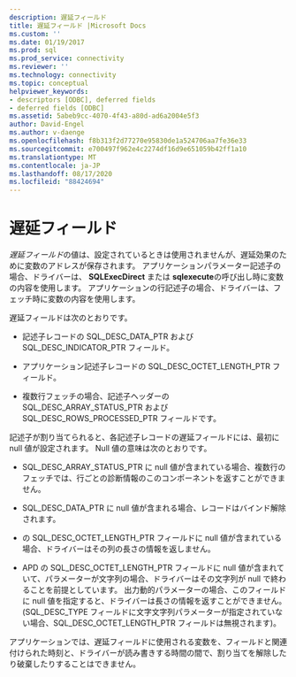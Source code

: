 ```yaml
---
description: 遅延フィールド
title: 遅延フィールド |Microsoft Docs
ms.custom: ''
ms.date: 01/19/2017
ms.prod: sql
ms.prod_service: connectivity
ms.reviewer: ''
ms.technology: connectivity
ms.topic: conceptual
helpviewer_keywords:
- descriptors [ODBC], deferred fields
- deferred fields [ODBC]
ms.assetid: 5abeb9cc-4070-4f43-a80d-ad6a2004e5f3
author: David-Engel
ms.author: v-daenge
ms.openlocfilehash: f8b313f2d77270e95830de1a524706aa7fe36e33
ms.sourcegitcommit: e700497f962e4c2274df16d9e651059b42ff1a10
ms.translationtype: MT
ms.contentlocale: ja-JP
ms.lasthandoff: 08/17/2020
ms.locfileid: "88424694"
---
```

# <a name="deferred-fields"></a>遅延フィールド
*遅延フィールド*の値は、設定されているときは使用されませんが、遅延効果のために変数のアドレスが保存されます。 アプリケーションパラメーター記述子の場合、ドライバーは、 **SQLExecDirect** または **sqlexecute**の呼び出し時に変数の内容を使用します。 アプリケーションの行記述子の場合、ドライバーは、フェッチ時に変数の内容を使用します。  
  
 遅延フィールドは次のとおりです。  
  
-   記述子レコードの SQL_DESC_DATA_PTR および SQL_DESC_INDICATOR_PTR フィールド。  
  
-   アプリケーション記述子レコードの SQL_DESC_OCTET_LENGTH_PTR フィールド。  
  
-   複数行フェッチの場合、記述子ヘッダーの SQL_DESC_ARRAY_STATUS_PTR および SQL_DESC_ROWS_PROCESSED_PTR フィールドです。  
  
 記述子が割り当てられると、各記述子レコードの遅延フィールドには、最初に null 値が設定されます。 Null 値の意味は次のとおりです。  
  
-   SQL_DESC_ARRAY_STATUS_PTR に null 値が含まれている場合、複数行のフェッチでは、行ごとの診断情報のこのコンポーネントを返すことができません。  
  
-   SQL_DESC_DATA_PTR に null 値が含まれる場合、レコードはバインド解除されます。  
  
-   の SQL_DESC_OCTET_LENGTH_PTR フィールドに null 値が含まれている場合、ドライバーはその列の長さの情報を返しません。  
  
-   APD の SQL_DESC_OCTET_LENGTH_PTR フィールドに null 値が含まれていて、パラメーターが文字列の場合、ドライバーはその文字列が null で終わることを前提としています。 出力動的パラメーターの場合、このフィールドに null 値を指定すると、ドライバーは長さの情報を返すことができません。 (SQL_DESC_TYPE フィールドに文字文字列パラメーターが指定されていない場合、SQL_DESC_OCTET_LENGTH_PTR フィールドは無視されます)。  
  
 アプリケーションでは、遅延フィールドに使用される変数を、フィールドと関連付けられた時刻と、ドライバーが読み書きする時間の間で、割り当てを解除したり破棄したりすることはできません。
